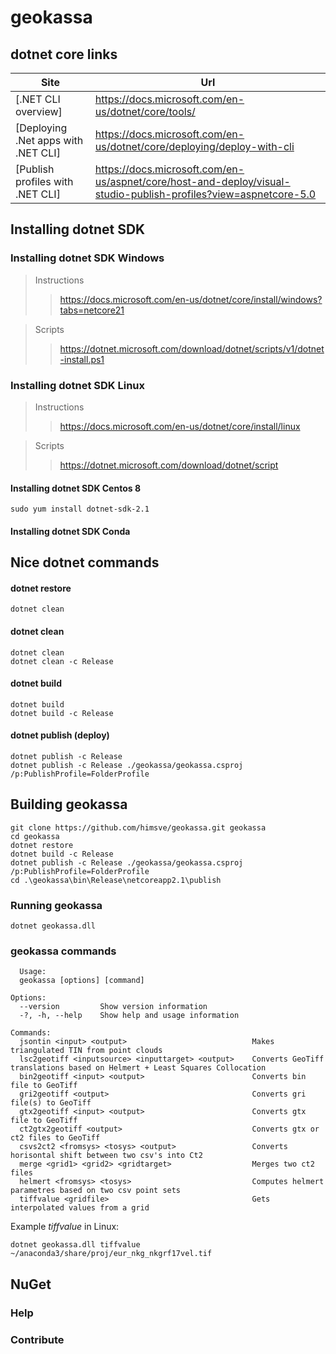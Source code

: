# geokassa

## dotnet core links  

| Site | Url |
| ----------- | ----------- |
| [.NET CLI overview] | https://docs.microsoft.com/en-us/dotnet/core/tools/ |
| [Deploying .Net apps with .NET CLI] | https://docs.microsoft.com/en-us/dotnet/core/deploying/deploy-with-cli |
| [Publish profiles with .NET CLI]  | https://docs.microsoft.com/en-us/aspnet/core/host-and-deploy/visual-studio-publish-profiles?view=aspnetcore-5.0 |
 

## Installing dotnet SDK

### Installing dotnet SDK Windows

>Instructions  
>>https://docs.microsoft.com/en-us/dotnet/core/install/windows?tabs=netcore21

>Scripts  
>>https://dotnet.microsoft.com/download/dotnet/scripts/v1/dotnet-install.ps1

### Installing dotnet SDK Linux

>Instructions  
>>https://docs.microsoft.com/en-us/dotnet/core/install/linux

>Scripts  
>>https://dotnet.microsoft.com/download/dotnet/script

#### Installing dotnet SDK Centos 8
`sudo yum install dotnet-sdk-2.1`

#### Installing dotnet SDK Conda

## Nice dotnet commands  

#### dotnet restore
`dotnet clean`

#### dotnet clean
`dotnet clean`  
`dotnet clean -c Release`

#### dotnet build
`dotnet build`  
`dotnet build -c Release`

#### dotnet publish (deploy)

`dotnet publish -c Release`  
`dotnet publish -c Release ./geokassa/geokassa.csproj /p:PublishProfile=FolderProfile`

## Building geokassa

```
git clone https://github.com/himsve/geokassa.git geokassa
cd geokassa
dotnet restore
dotnet build -c Release
dotnet publish -c Release ./geokassa/geokassa.csproj /p:PublishProfile=FolderProfile
cd .\geokassa\bin\Release\netcoreapp2.1\publish
```

### Running geokassa

`dotnet geokassa.dll`  

### geokassa commands

```  
  Usage:
  geokassa [options] [command]

Options:
  --version         Show version information
  -?, -h, --help    Show help and usage information

Commands:
  jsontin <input> <output>                            Makes triangulated TIN from point clouds
  lsc2geotiff <inputsource> <inputtarget> <output>    Converts GeoTiff translations based on Helmert + Least Squares Collocation
  bin2geotiff <input> <output>                        Converts bin file to GeoTiff
  gri2geotiff <output>                                Converts gri file(s) to GeoTiff
  gtx2geotiff <input> <output>                        Converts gtx file to GeoTiff
  ct2gtx2geotiff <output>                             Converts gtx or ct2 files to GeoTiff
  csvs2ct2 <fromsys> <tosys> <output>                 Converts horisontal shift between two csv's into Ct2
  merge <grid1> <grid2> <gridtarget>                  Merges two ct2 files
  helmert <fromsys> <tosys>                           Computes helmert parametres based on two csv point sets
  tiffvalue <gridfile>                                Gets interpolated values from a grid
```

Example *tiffvalue* in Linux:

```
dotnet geokassa.dll tiffvalue ~/anaconda3/share/proj/eur_nkg_nkgrf17vel.tif
```  

## NuGet

### Help

### Contribute
 
